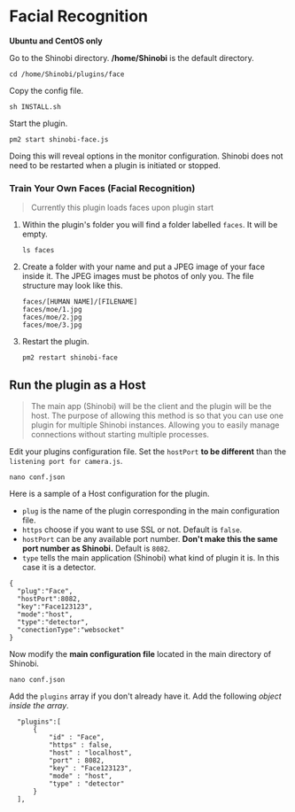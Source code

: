 # Facial Recognition

**Ubuntu and CentOS only**

Go to the Shinobi directory. **/home/Shinobi** is the default directory.

```
cd /home/Shinobi/plugins/face
```

Copy the config file.

```
sh INSTALL.sh
```

Start the plugin.

```
pm2 start shinobi-face.js
```

Doing this will reveal options in the monitor configuration. Shinobi does not need to be restarted when a plugin is initiated or stopped.

### Train Your Own Faces (Facial Recognition)

> Currently this plugin loads faces upon plugin start

1. Within the plugin's folder you will find a folder labelled `faces`. It will be empty.
    ```
    ls faces
    ```
2. Create a folder with your name and put a JPEG image of your face inside it. The JPEG images must be photos of only you. The file structure may look like this.
    ```
    faces/[HUMAN NAME]/[FILENAME]
    faces/moe/1.jpg
    faces/moe/2.jpg
    faces/moe/3.jpg
    ```
3. Restart the plugin.
    ```
    pm2 restart shinobi-face
    ```

## Run the plugin as a Host
> The main app (Shinobi) will be the client and the plugin will be the host. The purpose of allowing this method is so that you can use one plugin for multiple Shinobi instances. Allowing you to easily manage connections without starting multiple processes.

Edit your plugins configuration file. Set the `hostPort` **to be different** than the `listening port for camera.js`.

```
nano conf.json
```

Here is a sample of a Host configuration for the plugin.
 - `plug` is the name of the plugin corresponding in the main configuration file.
 - `https` choose if you want to use SSL or not. Default is `false`.
 - `hostPort` can be any available port number. **Don't make this the same port number as Shinobi.** Default is `8082`.
 - `type` tells the main application (Shinobi) what kind of plugin it is. In this case it is a detector.

```
{
  "plug":"Face",
  "hostPort":8082,
  "key":"Face123123",
  "mode":"host",
  "type":"detector",
  "conectionType":"websocket"
}
```

Now modify the **main configuration file** located in the main directory of Shinobi.

```
nano conf.json
```

Add the `plugins` array if you don't already have it. Add the following *object inside the array*.

```
  "plugins":[
      {
          "id" : "Face",
          "https" : false,
          "host" : "localhost",
          "port" : 8082,
          "key" : "Face123123",
          "mode" : "host",
          "type" : "detector"
      }
  ],
```
